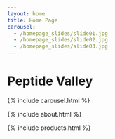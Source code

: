 ```yaml
---
layout: home
title: Home Page
carousel:
  - /homepage_slides/slide01.jpg
  - /homepage_slides/slide02.jpg
  - /homepage_slides/slide03.jpg
---
```


# Peptide Valley

{% include carousel.html %}

{% include about.html %}

{% include products.html %}
